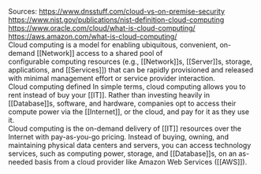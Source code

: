 Sources:
https://www.dnsstuff.com/cloud-vs-on-premise-security
https://www.nist.gov/publications/nist-definition-cloud-computing
https://www.oracle.com/cloud/what-is-cloud-computing/
https://aws.amazon.com/what-is-cloud-computing/
\
Cloud computing is a model for enabling ubiquitous, convenient, on-demand [[Network]] access to a shared pool of configurable computing resources (e.g., [[Network]]s, [[Server]]s, storage, applications, and [[Services]]) that can be rapidly provisioned and released with minimal management effort or service provider interaction.
\
Cloud computing defined In simple terms, cloud computing allows you to rent instead of buy your [[IT]]. Rather than investing heavily in [[Database]]s, software, and hardware, companies opt to access their compute power via the [[Internet]], or the cloud, and pay for it as they use it.
\
Cloud computing is the on-demand delivery of [[IT]] resources over the Internet with pay-as-you-go pricing. Instead of buying, owning, and maintaining physical data centers and servers, you can access technology services, such as computing power, storage, and [[Database]]s, on an as-needed basis from a cloud provider like Amazon Web Services ([[AWS]]).
